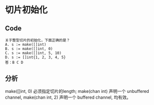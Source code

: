 # 切片初始化

## Code
```
关于整型切片的初始化，下面正确的是？
A. s := make([]int)
B. s := make([]int, 0)
C. s := make([]int, 5, 10)
D. s := []int{1, 2, 3, 4, 5}
答：B C D
```

## 分析
make([]int, 0) 必须指定切片的length; make(chan int) 声明一个 unbuffered channel, make(chan int, 2) 声明一个 buffered channel, 均有效。
